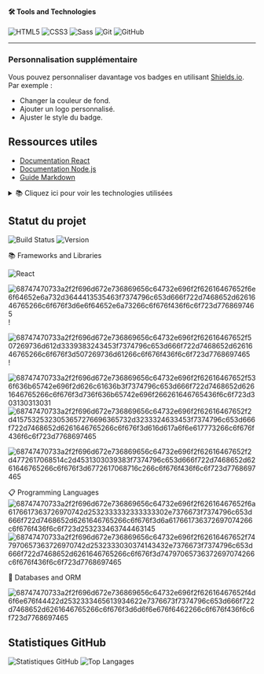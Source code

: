 #### 🛠️ Tools and Technologies
![HTML5](https://img.shields.io/badge/html5-%23E34F26.svg?style=for-the-badge&logo=html5&logoColor=white)
![CSS3](https://img.shields.io/badge/css3-%231572B6.svg?style=for-the-badge&logo=css3&logoColor=white)
![Sass](https://img.shields.io/badge/Sass-CC6699?style=for-the-badge&logo=sass&logoColor=white)
![Git](https://img.shields.io/badge/git-%23F05033.svg?style=for-the-badge&logo=git&logoColor=white)
![GitHub](https://img.shields.io/badge/github-%23121011.svg?style=for-the-badge&logo=github&logoColor=white)

---

### **Personnalisation supplémentaire**
Vous pouvez personnaliser davantage vos badges en utilisant [Shields.io](https://shields.io/). Par exemple :
- Changer la couleur de fond.
- Ajouter un logo personnalisé.
- Ajuster le style du badge.

## Ressources utiles
- [Documentation React](https://reactjs.org/docs/getting-started.html)
- [Documentation Node.js](https://nodejs.org/en/docs/)
- [Guide Markdown](https://www.markdownguide.org/)


<details>
  <summary>📚 Cliquez ici pour voir les technologies utilisées</summary>

  - **Frontend** : React, Redux, Tailwind CSS,Zustand
  - **Backend** : Node.js, Express, MongoDB,SQL
  - **Outils** : Git, Docker, VS Code
</details>

## Statut du projet

![Build Status](https://img.shields.io/github/actions/workflow/status/abdennabikraeim12/mon-projet/ci.yml?style=for-the-badge)
![Version](https://img.shields.io/github/package-json/v/abdennabikraeim12/mon-projet?style=for-the-badge)

📚 Frameworks and Libraries

![React](https://img.shields.io/badge/react-%2320232a.svg?style=for-the-badge&logo=react&logoColor=%2361DAFB)

![68747470733a2f2f696d672e736869656c64732e696f2f62616467652f6e6f64652e6a732d3644413535463f7374796c653d666f722d7468652d6261646765266c6f676f3d6e6f64652e6a73266c6f676f436f6c6f723d7768697465](https://github.com/user-attachments/assets/6af96c25-5e7e-4cfb-b1bb-0efc1adb8e13)!


![68747470733a2f2f696d672e736869656c64732e696f2f62616467652f507269736d612d3339383243453f7374796c653d666f722d7468652d6261646765266c6f676f3d507269736d61266c6f676f436f6c6f723d7768697465](https://github.com/user-attachments/assets/0526aff3-9427-42e4-a802-873465ec1e20)!



![68747470733a2f2f696d672e736869656c64732e696f2f62616467652f536f636b65742e696f2d626c61636b3f7374796c653d666f722d7468652d6261646765266c6f676f3d736f636b65742e696f266261646765436f6c6f723d303130313031](https://github.com/user-attachments/assets/321759d7-261c-41e5-a2a2-6e366224adc6)
![68747470733a2f2f696d672e736869656c64732e696f2f62616467652f2d41575325323053657276696365732d3233324633453f7374796c653d666f722d7468652d6261646765266c6f676f3d616d617a6f6e617773266c6f676f436f6c6f723d7768697465](https://github.com/user-attachments/assets/1fdc2c81-2f40-43a7-8482-c16afff01397)

![68747470733a2f2f696d672e736869656c64732e696f2f62616467652f2d4772617068514c2d4531303039383f7374796c653d666f722d7468652d6261646765266c6f676f3d6772617068716c266c6f676f436f6c6f723d7768697465](https://github.com/user-attachments/assets/fd8d2824-79c0-45ae-b0d2-65ee8ac16898)

📋 Programming Languages
![68747470733a2f2f696d672e736869656c64732e696f2f62616467652f6a6176617363726970742d2532333332333333302e7376673f7374796c653d666f722d7468652d6261646765266c6f676f3d6a617661736372697074266c6f676f436f6c6f723d253233463744463145](https://github.com/user-attachments/assets/7d882616-3df5-438f-9d89-3c4dc39d7586)
![68747470733a2f2f696d672e736869656c64732e696f2f62616467652f747970657363726970742d2532333030374143432e7376673f7374796c653d666f722d7468652d6261646765266c6f676f3d74797065736372697074266c6f676f436f6c6f723d7768697465](https://github.com/user-attachments/assets/cc9dea93-7517-4561-9267-6502178367ef)

💾 Databases and ORM


![68747470733a2f2f696d672e736869656c64732e696f2f62616467652f4d6f6e676f44422d2532333465613934622e7376673f7374796c653d666f722d7468652d6261646765266c6f676f3d6d6f6e676f6462266c6f676f436f6c6f723d7768697465](https://github.com/user-attachments/assets/fd7dd450-12a6-4d77-b7cb-87aefdee5f8e)

## Statistiques GitHub

![Statistiques GitHub](https://github-readme-stats.vercel.app/api?username=abdennabikraeim12&show_icons=true&theme=radical)
![Top Langages](https://github-readme-stats.vercel.app/api/top-langs/?username=abdennabikraeim12&layout=compact&theme=radical)











